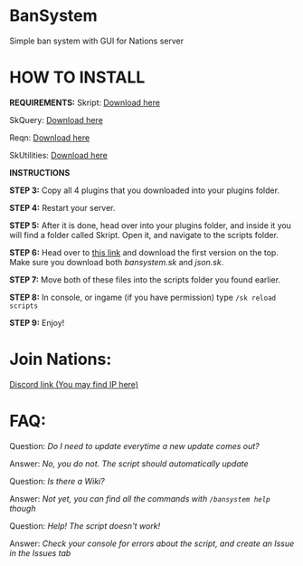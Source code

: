 # BanSystem
Simple ban system with GUI for Nations server

# HOW TO INSTALL

**REQUIREMENTS:**
Skript: [Download here](https://github.com/SkriptLang/Skript/releases)

SkQuery: [Download here](https://github.com/SkQuery/SkQuery/releases/latest)

Reqn: [Download here](https://github.com/btk5h/reqn/releases/latest)

SkUtilities: [Download here](https://github.com/tim740/skUtilities/releases/latest)

**INSTRUCTIONS**

**STEP 3:** Copy all 4 plugins that you downloaded into your plugins folder.

**STEP 4:** Restart your server.

**STEP 5:** After it is done, head over into your plugins folder, and inside it you will find a folder called Skript. Open it, and navigate to the scripts folder.

**STEP 6:** Head over to [this link](https://github.com/WhatsWifi/BanSystem/releases/latest) and download the first version on the top. Make sure you download both _bansystem.sk_ and _json.sk_.

**STEP 7:** Move both of these files into the scripts folder you found earlier.

**STEP 8:** In console, or ingame (if you have permission) type `/sk reload scripts`

**STEP 9:** Enjoy!

# Join Nations:
[Discord link (You may find IP here)](https://discord.gg/Bw476Tu7eD)

# FAQ:
Question: _Do I need to update everytime a new update comes out?_

Answer: _No, you do not. The script should automatically update_



Question: _Is there a Wiki?_

Answer: _Not yet, you can find all the commands with `/bansystem help` though_



Question: _Help! The script doesn't work!_

Answer: _Check your console for errors about the script, and create an Issue in the Issues tab_
